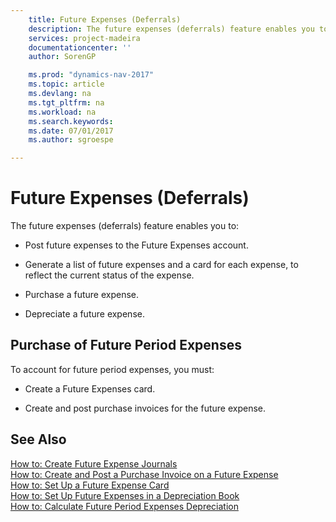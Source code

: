 ```yaml
---
    title: Future Expenses (Deferrals) 
    description: The future expenses (deferrals) feature enables you to:
    services: project-madeira
    documentationcenter: ''
    author: SorenGP

    ms.prod: "dynamics-nav-2017"
    ms.topic: article
    ms.devlang: na
    ms.tgt_pltfrm: na
    ms.workload: na
    ms.search.keywords:
    ms.date: 07/01/2017
    ms.author: sgroespe

---
```

# Future Expenses (Deferrals)
The future expenses (deferrals) feature enables you to:  
  
-   Post future expenses to the Future Expenses account.  
  
-   Generate a list of future expenses and a card for each expense, to reflect the current status of the expense.  
  
-   Purchase a future expense.  
  
-   Depreciate a future expense.  
  
## Purchase of Future Period Expenses  
 To account for future period expenses, you must:  
  
-   Create a Future Expenses card.  
  
-   Create and post purchase invoices for the future expense.  
  
## See Also  
 [How to: Create Future Expense Journals](how-to-create-future-expense-journals.md)   
 [How to: Create and Post a Purchase Invoice on a Future Expense](how-to-create-and-post-a-purchase-invoice-on-a-future-expense.md)   
 [How to: Set Up a Future Expense Card](how-to-set-up-a-future-expense-card.md)   
 [How to: Set Up Future Expenses in a Depreciation Book](how-to-set-up-future-expenses-in-a-depreciation-book.md)   
 [How to: Calculate Future Period Expenses Depreciation](how-to-calculate-future-period-expenses-depreciation.md)